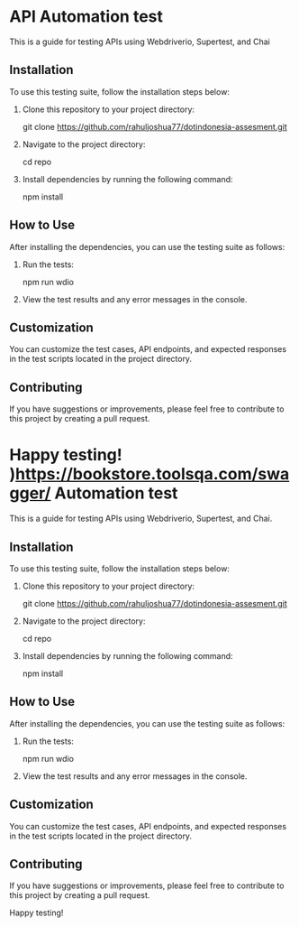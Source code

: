 API Automation test
======================================================

This is a guide for testing APIs using Webdriverio, Supertest, and Chai

Installation
------------

To use this testing suite, follow the installation steps below:

1.  Clone this repository to your project directory:

    git clone https://github.com/rahuljoshua77/dotindonesia-assesment.git

3.  Navigate to the project directory:

    cd repo

5.  Install dependencies by running the following command:

    npm install

How to Use
----------

After installing the dependencies, you can use the testing suite as follows:

1.  Run the tests:

    npm run wdio

3.  View the test results and any error messages in the console.

Customization
-------------

You can customize the test cases, API endpoints, and expected responses in the test scripts located in the project directory.

Contributing
------------

If you have suggestions or improvements, please feel free to contribute to this project by creating a pull request.

Happy testing!
)https://bookstore.toolsqa.com/swagger/ Automation test
======================================================

This is a guide for testing APIs using Webdriverio, Supertest, and Chai.

Installation
------------

To use this testing suite, follow the installation steps below:

1.  Clone this repository to your project directory:

    git clone https://github.com/rahuljoshua77/dotindonesia-assesment.git

3.  Navigate to the project directory:

    cd repo

5.  Install dependencies by running the following command:

    npm install

How to Use
----------

After installing the dependencies, you can use the testing suite as follows:

1.  Run the tests:

    npm run wdio

3.  View the test results and any error messages in the console.

Customization
-------------

You can customize the test cases, API endpoints, and expected responses in the test scripts located in the project directory.

Contributing
------------

If you have suggestions or improvements, please feel free to contribute to this project by creating a pull request.

Happy testing!
